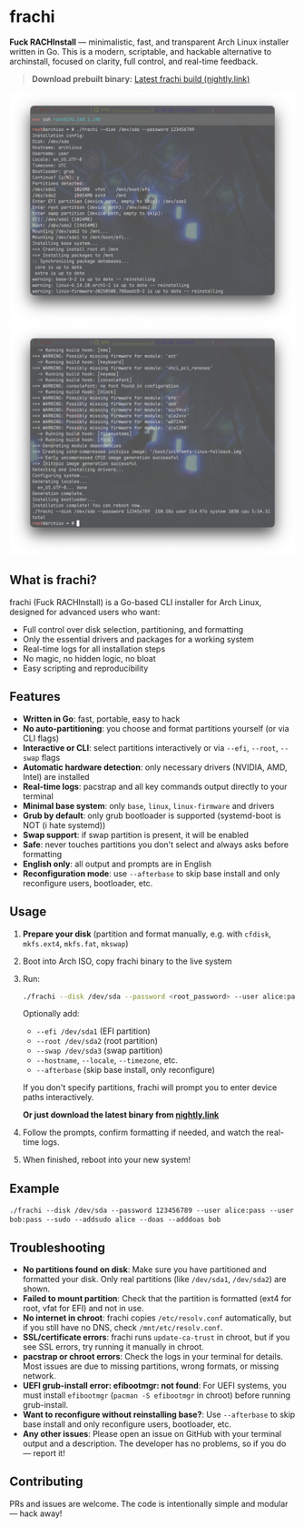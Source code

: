 # frachi

**Fuck RACHInstall** — minimalistic, fast, and transparent Arch Linux installer written in Go. This is a modern, scriptable, and hackable alternative to archinstall, focused on clarity, full control, and real-time feedback.

> **Download prebuilt binary:**
> [Latest frachi build (nightly.link)](https://nightly.link/cryptexctl/frachi/workflows/build/main?preview)

![screenshot](img/screen.png)
![screenshot2](img/screen2.png)

## What is frachi?
frachi (Fuck RACHInstall) is a Go-based CLI installer for Arch Linux, designed for advanced users who want:
- Full control over disk selection, partitioning, and formatting
- Only the essential drivers and packages for a working system
- Real-time logs for all installation steps
- No magic, no hidden logic, no bloat
- Easy scripting and reproducibility

## Features
- **Written in Go**: fast, portable, easy to hack
- **No auto-partitioning**: you choose and format partitions yourself (or via CLI flags)
- **Interactive or CLI**: select partitions interactively or via `--efi`, `--root`, `--swap` flags
- **Automatic hardware detection**: only necessary drivers (NVIDIA, AMD, Intel) are installed
- **Real-time logs**: pacstrap and all key commands output directly to your terminal
- **Minimal base system**: only `base`, `linux`, `linux-firmware` and drivers
- **Grub by default**: only grub bootloader is supported (systemd-boot is NOT (i hate systemd))
- **Swap support**: if swap partition is present, it will be enabled
- **Safe**: never touches partitions you don't select and always asks before formatting
- **English only**: all output and prompts are in English
- **Reconfiguration mode**: use `--afterbase` to skip base install and only reconfigure users, bootloader, etc.

## Usage
1. **Prepare your disk** (partition and format manually, e.g. with `cfdisk`, `mkfs.ext4`, `mkfs.fat`, `mkswap`)
2. Boot into Arch ISO, copy frachi binary to the live system
3. Run:
   ```sh
   ./frachi --disk /dev/sda --password <root_password> --user alice:pass --user bob:pass --sudo --addsudo alice --doas --adddoas bob
   ```
   Optionally add:
   - `--efi /dev/sda1` (EFI partition)
   - `--root /dev/sda2` (root partition)
   - `--swap /dev/sda3` (swap partition)
   - `--hostname`, `--locale`, `--timezone`, etc.
   - `--afterbase` (skip base install, only reconfigure)

   If you don't specify partitions, frachi will prompt you to enter device paths interactively.

   **Or just download the latest binary from [nightly.link](https://nightly.link/cryptexctl/frachi/workflows/build/main?preview)**

4. Follow the prompts, confirm formatting if needed, and watch the real-time logs.
5. When finished, reboot into your new system!

## Example
```
./frachi --disk /dev/sda --password 123456789 --user alice:pass --user bob:pass --sudo --addsudo alice --doas --adddoas bob
```

## Troubleshooting
- **No partitions found on disk**: Make sure you have partitioned and formatted your disk. Only real partitions (like `/dev/sda1`, `/dev/sda2`) are shown.
- **Failed to mount partition**: Check that the partition is formatted (ext4 for root, vfat for EFI) and not in use.
- **No internet in chroot**: frachi copies `/etc/resolv.conf` automatically, but if you still have no DNS, check `/mnt/etc/resolv.conf`.
- **SSL/certificate errors**: frachi runs `update-ca-trust` in chroot, but if you see SSL errors, try running it manually in chroot.
- **pacstrap or chroot errors**: Check the logs in your terminal for details. Most issues are due to missing partitions, wrong formats, or missing network.
- **UEFI grub-install error: efibootmgr: not found**: For UEFI systems, you must install `efibootmgr` (`pacman -S efibootmgr` in chroot) before running grub-install.
- **Want to reconfigure without reinstalling base?**: Use `--afterbase` to skip base install and only reconfigure users, bootloader, etc.
- **Any other issues**: Please open an issue on GitHub with your terminal output and a description. The developer has no problems, so if you do — report it!

## Contributing
PRs and issues are welcome. The code is intentionally simple and modular — hack away!